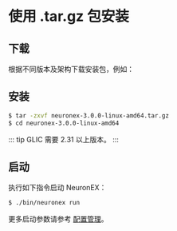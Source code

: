 # 使用 .tar.gz 包安装

## 下载

根据不同版本及架构下载安装包，例如：

<!-- ```bash
$ wget https://www.emqx.com/en/downloads/neuron/2.4.0/neuronex-2.4.0-linux-amd64.tar.gz
``` -->

## 安装

```bash
$ tar -zxvf neuronex-3.0.0-linux-amd64.tar.gz
$ cd neuronex-3.0.0-linux-amd64
```

::: tip 
GLIC 需要 2.31 以上版本。
:::

## 启动

执行如下指令启动 NeuronEX：

```bash
$ ./bin/neuronex run
```
更多启动参数请参考 [配置管理](../admin/conf-management.md)。


